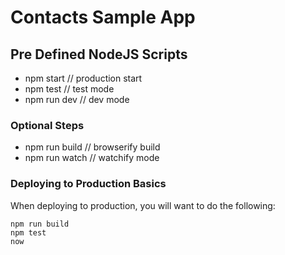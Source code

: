 # Contacts Sample App



## Pre Defined NodeJS Scripts

* npm start // production start
* npm test // test mode
* npm run dev // dev mode

### Optional Steps

* npm run build // browserify build
* npm run watch // watchify mode

### Deploying to Production Basics

When deploying to production, you will want to do the following:

```
npm run build
npm test
now
```


